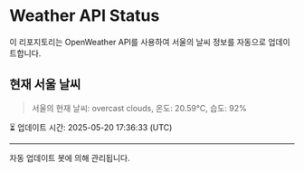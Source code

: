 
# Weather API Status

이 리포지토리는 OpenWeather API를 사용하여 서울의 날씨 정보를 자동으로 업데이트합니다.

## 현재 서울 날씨
> 서울의 현재 날씨: overcast clouds, 온도: 20.59°C, 습도: 92%

⏳ 업데이트 시간: 2025-05-20 17:36:33 (UTC)

---
자동 업데이트 봇에 의해 관리됩니다.
